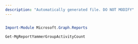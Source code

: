 ```yaml
---
description: "Automatically generated file. DO NOT MODIFY"
---
```


```powershell

Import-Module Microsoft.Graph.Reports

Get-MgReportYammerGroupActivityCount

```